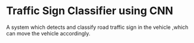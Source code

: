 # Traffic Sign Classifier using CNN
A system which detects and classify road traffic sign in the vehicle ,which can move the vehicle accordingly.
